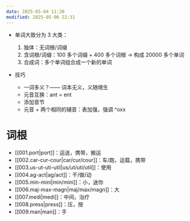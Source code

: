 ```yaml
---
date: 2025-05-04 11:20
modified: 2025-05-06 22:31
---
```


- 单词大致分为 3 大类：
	1. 独体：无词根/词缀
	2. 含词根/词缀：100 多个词缀 + 400 多个词根 -> 构成 20000 多个单词
	3. 合成词：多个单词组合成一个新的单词

- 技巧
	- 一词多义？—— 词本无义，义随境生
	- 元音互换：ant = ent
	- 添加音节
	- 元音 + 两个相同的辅音：表加强，强调 ^oxx

# 词根

- [[001.port|port]]：运送，携带，搬运
- [[002.car-cur-cour|car/cur/cour]]：车/跑，运载，携带
- [[003.us-ut-uti-util|us/ut/uti/util]]：使用
- [[004.ag-act|ag/act]]：干/做/动
- [[005.min-mini|min/mini]]：小，迷你
- [[006.maj-max-magn|maj/max/magn]]：大
- [[007.medi|medi]]：中间，治疗
- [[008.press|press]]：压，按
- [[009.man|man]]：手
